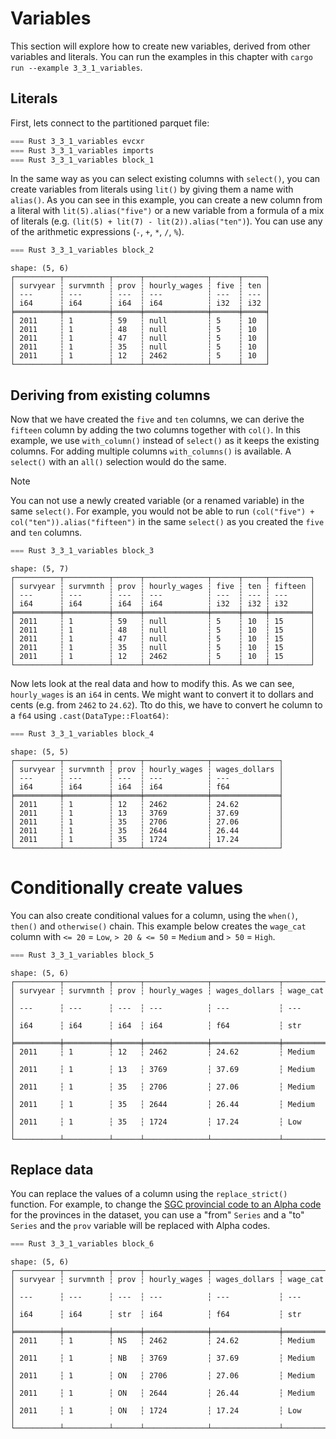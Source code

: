 # Variables

This section will explore how to create new variables, derived from other variables and literals. You can run the examples in this chapter with `cargo run --example 3_3_1_variables`.

## Literals

First, lets connect to the partitioned parquet file:

```rust
=== Rust 3_3_1_variables evcxr
=== Rust 3_3_1_variables imports
=== Rust 3_3_1_variables block_1
```

In the same way as you can select existing columns with `select()`, you can create variables from literals using `lit()` by giving them a name with `alias()`. As you can see in this example, you can create a new column from a literal with `lit(5).alias("five")` or a new variable from a formula of a mix of literals (e.g. `(lit(5) + lit(7) - lit(2)).alias("ten")`). You can use any of the arithmetic expressions (`-`, `+`, `*`, `/`, `%`).


```rust
=== Rust 3_3_1_variables block_2
```

```
shape: (5, 6)
┌──────────┬──────────┬──────┬──────────────┬──────┬─────┐
│ survyear ┆ survmnth ┆ prov ┆ hourly_wages ┆ five ┆ ten │
│ ---      ┆ ---      ┆ ---  ┆ ---          ┆ ---  ┆ --- │
│ i64      ┆ i64      ┆ i64  ┆ i64          ┆ i32  ┆ i32 │
╞══════════╪══════════╪══════╪══════════════╪══════╪═════╡
│ 2011     ┆ 1        ┆ 59   ┆ null         ┆ 5    ┆ 10  │
│ 2011     ┆ 1        ┆ 48   ┆ null         ┆ 5    ┆ 10  │
│ 2011     ┆ 1        ┆ 47   ┆ null         ┆ 5    ┆ 10  │
│ 2011     ┆ 1        ┆ 35   ┆ null         ┆ 5    ┆ 10  │
│ 2011     ┆ 1        ┆ 12   ┆ 2462         ┆ 5    ┆ 10  │
└──────────┴──────────┴──────┴──────────────┴──────┴─────┘
```

## Deriving from existing columns

Now that we have created the `five` and `ten` columns, we can derive the `fifteen` column by adding the two columns together with `col()`. In this example, we use `with_column()` instead of `select()` as it keeps the existing columns. For adding multiple columns `with_columns()` is available. A `select()` with an `all()` selection would do the same.

> [!NOTE]
> You can not use a newly created variable (or a renamed variable) in the same `select()`. For example, you would not be able to run `(col("five") + col("ten")).alias("fifteen")` in the same `select()` as you created the `five` and `ten` columns. 

```rust
=== Rust 3_3_1_variables block_3
```

```
shape: (5, 7)
┌──────────┬──────────┬──────┬──────────────┬──────┬─────┬─────────┐
│ survyear ┆ survmnth ┆ prov ┆ hourly_wages ┆ five ┆ ten ┆ fifteen │
│ ---      ┆ ---      ┆ ---  ┆ ---          ┆ ---  ┆ --- ┆ ---     │
│ i64      ┆ i64      ┆ i64  ┆ i64          ┆ i32  ┆ i32 ┆ i32     │
╞══════════╪══════════╪══════╪══════════════╪══════╪═════╪═════════╡
│ 2011     ┆ 1        ┆ 59   ┆ null         ┆ 5    ┆ 10  ┆ 15      │
│ 2011     ┆ 1        ┆ 48   ┆ null         ┆ 5    ┆ 10  ┆ 15      │
│ 2011     ┆ 1        ┆ 47   ┆ null         ┆ 5    ┆ 10  ┆ 15      │
│ 2011     ┆ 1        ┆ 35   ┆ null         ┆ 5    ┆ 10  ┆ 15      │
│ 2011     ┆ 1        ┆ 12   ┆ 2462         ┆ 5    ┆ 10  ┆ 15      │
└──────────┴──────────┴──────┴──────────────┴──────┴─────┴─────────┘
```

Now lets look at the real data and how to modify this. As we can see, `hourly_wages` is an `i64` in cents. We might want to convert it to dollars and cents (e.g. from `2462` to `24.62`). Tto do this, we have to convert he column to a `f64` using `.cast(DataType::Float64)`:

```rust
=== Rust 3_3_1_variables block_4
```

```
shape: (5, 5)
┌──────────┬──────────┬──────┬──────────────┬───────────────┐
│ survyear ┆ survmnth ┆ prov ┆ hourly_wages ┆ wages_dollars │
│ ---      ┆ ---      ┆ ---  ┆ ---          ┆ ---           │
│ i64      ┆ i64      ┆ i64  ┆ i64          ┆ f64           │
╞══════════╪══════════╪══════╪══════════════╪═══════════════╡
│ 2011     ┆ 1        ┆ 12   ┆ 2462         ┆ 24.62         │
│ 2011     ┆ 1        ┆ 13   ┆ 3769         ┆ 37.69         │
│ 2011     ┆ 1        ┆ 35   ┆ 2706         ┆ 27.06         │
│ 2011     ┆ 1        ┆ 35   ┆ 2644         ┆ 26.44         │
│ 2011     ┆ 1        ┆ 35   ┆ 1724         ┆ 17.24         │
└──────────┴──────────┴──────┴──────────────┴───────────────┘
```

# Conditionally create values

You can also create conditional values for a column, using the `when()`, `then()` and `otherwise()` chain. This example below creates the `wage_cat` column with `<= 20` = `Low`, `> 20 & <= 50` = `Medium` and `> 50` = `High`.

```rust
=== Rust 3_3_1_variables block_5
```

```
shape: (5, 6)
┌──────────┬──────────┬──────┬──────────────┬───────────────┬──────────┐
│ survyear ┆ survmnth ┆ prov ┆ hourly_wages ┆ wages_dollars ┆ wage_cat │
│ ---      ┆ ---      ┆ ---  ┆ ---          ┆ ---           ┆ ---      │
│ i64      ┆ i64      ┆ i64  ┆ i64          ┆ f64           ┆ str      │
╞══════════╪══════════╪══════╪══════════════╪═══════════════╪══════════╡
│ 2011     ┆ 1        ┆ 12   ┆ 2462         ┆ 24.62         ┆ Medium   │
│ 2011     ┆ 1        ┆ 13   ┆ 3769         ┆ 37.69         ┆ Medium   │
│ 2011     ┆ 1        ┆ 35   ┆ 2706         ┆ 27.06         ┆ Medium   │
│ 2011     ┆ 1        ┆ 35   ┆ 2644         ┆ 26.44         ┆ Medium   │
│ 2011     ┆ 1        ┆ 35   ┆ 1724         ┆ 17.24         ┆ Low      │
└──────────┴──────────┴──────┴──────────────┴───────────────┴──────────┘
```

## Replace data

You can replace the values of a column using the `replace_strict()` function. For example, to change the [SGC provincial code to an Alpha code](https://www12.statcan.gc.ca/census-recensement/2021/ref/dict/tab/index-eng.cfm?ID=t1_8) for the provinces in the dataset, you can use a "from" `Series` and a "to" `Series` and the `prov` variable will be replaced with Alpha codes.

```rust
=== Rust 3_3_1_variables block_6
```

```
shape: (5, 6)
┌──────────┬──────────┬──────┬──────────────┬───────────────┬──────────┐
│ survyear ┆ survmnth ┆ prov ┆ hourly_wages ┆ wages_dollars ┆ wage_cat │
│ ---      ┆ ---      ┆ ---  ┆ ---          ┆ ---           ┆ ---      │
│ i64      ┆ i64      ┆ str  ┆ i64          ┆ f64           ┆ str      │
╞══════════╪══════════╪══════╪══════════════╪═══════════════╪══════════╡
│ 2011     ┆ 1        ┆ NS   ┆ 2462         ┆ 24.62         ┆ Medium   │
│ 2011     ┆ 1        ┆ NB   ┆ 3769         ┆ 37.69         ┆ Medium   │
│ 2011     ┆ 1        ┆ ON   ┆ 2706         ┆ 27.06         ┆ Medium   │
│ 2011     ┆ 1        ┆ ON   ┆ 2644         ┆ 26.44         ┆ Medium   │
│ 2011     ┆ 1        ┆ ON   ┆ 1724         ┆ 17.24         ┆ Low      │
└──────────┴──────────┴──────┴──────────────┴───────────────┴──────────┘
```
